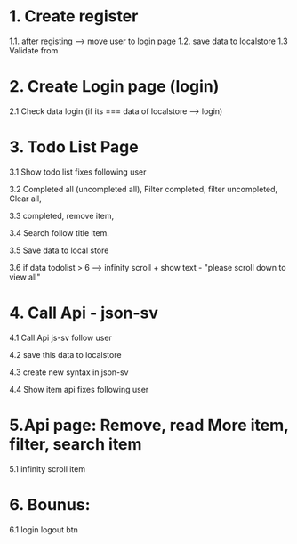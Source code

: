 # 1. Create register 
  1.1. after registing --> move user to login page 
  1.2. save data to localstore
  1.3 Validate from
# 2. Create Login page (login) 
  2.1 Check data login (if its === data of localstore --> login) 

# 3. Todo List Page
  3.1 Show todo list fixes following user

  3.2 Completed all (uncompleted all), Filter completed, filter uncompleted, Clear all, 

  3.3 completed, remove item,

  3.4 Search follow title item.


  3.5 Save data to local store

  3.6 if data todolist > 6 --> infinity scroll + show text - "please scroll down to view all"

# 4. Call Api - json-sv
  4.1 Call Api js-sv follow user

  4.2 save this data to localstore

  4.3 create new syntax in json-sv 

  4.4 Show item api fixes following user

# 5.Api page: Remove, read More item, filter, search item
  5.1 infinity scroll item
# 6. Bounus:
  6.1 login logout btn